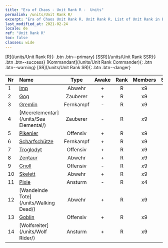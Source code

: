 ```yaml
---
title: "Era of Chaos - Unit Rank R -  Units"
permalink: /units/Unit Rank R/
excerpt: "Era of Chaos Unit Rank R. Unit Rank R. List of Unit Rank in Era of Chaos"
last_modified_at: 2021-02-24
locale: de
ref: "Unit Rank R"
toc: false
classes: wide
---
```

 [R](/units/Unit Rank R){: .btn .btn--primary} [SSR](/units/Unit Rank SSR){: .btn .btn--success} [Kommandant](/units/Unit Rank Commander){: .btn .btn--warning} [SR](/units/Unit Rank SR){: .btn .btn--danger} 

  | Nr |         Name        |   Type   | Awake |    Rank   |   Members     |  Stars  |  Attack  |     HP    | Awaken Name  |
  |:---|:--------------------|:--------:|:-----:|:---------:|:-------------:|:-------:|:--------:|:---------:|:-------------|
  | 1 | [Imp](/units/Imp/) | Abwehr | + | R | x9 | <i class="fas fa-star"/> | 51.3 | 1224 |  Intimus  |
  | 2 | [Gog](/units/Gog/) | Zauberer | + | R | x9 | <i class="fas fa-star"/> | 102.6 | 629 |  Magog  |
  | 3 | [Gremlin](/units/Gremlin/) | Fernkampf | - | R | x9 | <i class="fas fa-star"/> | 84.4 | 645 |   -   |
  | 4 | [Meerelementar](/units/Sea Elemental/) | Zauberer | - | R | x9 | <i class="fas fa-star"/> | 201.8 | 1446 |  Gezeitenelementar  |
  | 5 | [Pikenier](/units/Pikeman/) | Offensiv | + | R | x9 | <i class="fas fa-star"/> | 84.4 | 645 |  Hellebardenträger  |
  | 6 | [Scharfschütze](/units/Marksman/) | Fernkampf | + | R | x9 | <i class="fas fa-star"/> | 85.3 | 438 |  Meisterbogenschütze  |
  | 7 | [Troglodyt](/units/Troglodyte/) | Offensiv | + | R | x9 | <i class="fas fa-star"/> | 86.0 | 744 |  Dunkler Troglodyt  |
  | 8 | [Zentaur](/units/Centaur/) | Abwehr | + | R | x9 | <i class="fas fa-star"/> | 111.0 | 2691 |  Zentaurenführer  |
  | 9 | [Gnoll](/units/Gnoll/) | Offensiv | - | R | x9 | <i class="fas fa-star"/> | 84.4 | 761 |   -   |
  | 10 | [Skelett](/units/Skeleton/) | Abwehr | + | R | x9 | <i class="fas fa-star"/> | 57.9 | 1158 |  Skelettkrieger  |
  | 11 | [Pixie](/units/Sprite/) | Ansturm | - | R | x4 | <i class="fas fa-star"/> | 69.5 | 993 |    |
  | 12 | [Wandelnde Tote](/units/Walking Dead/) | Abwehr | + | R | x9 | <i class="fas fa-star"/> | 117.7 | 2758 |  Zombie  |
  | 13 | [Goblin](/units/Goblin/) | Offensiv | + | R | x9 | <i class="fas fa-star"/> | 82.7 | 761 |  Hobgoblin  |
  | 14 | [Wolfsreiter](/units/Wolf Rider/) | Ansturm | + | R | x9 | <i class="fas fa-star"/> | 72.8 | 860 |  Wolfskrieger  |
